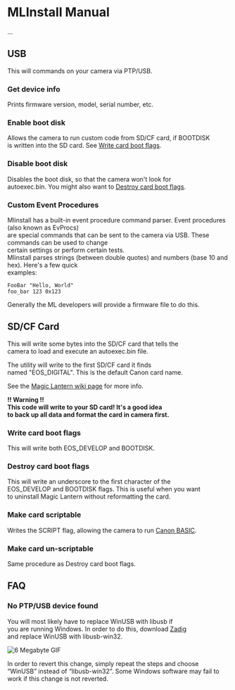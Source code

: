 # MLInstall Manual
...

## USB
This will commands on your camera via PTP/USB.

### Get device info
Prints firmware version, model, serial number, etc.

### Enable boot disk
Allows the camera to run custom code from SD/CF card, if BOOTDISK  
is written into the SD card. See [Write card boot flags](#user-content-write-card-boot-flags).  

### Disable boot disk
Disables the boot disk, so that the camera won't look for  
autoexec.bin. You might also want to [Destroy card boot flags](#user-content-destroy-card-boot-flags).  

### Custom Event Procedures
Mlinstall has a built-in event procedure command parser. Event procedures (also known as EvProcs)  
are special commands that can be sent to the camera via USB. These commands can be used to change  
certain settings or perform certain tests.  
Mlinstall parses strings (between double quotes) and numbers (base 10 and hex). Here's a few quick  
examples:
```
FooBar "Hello, World"
foo_bar 123 0x123
```

Generally the ML developers will provide a firmware file to do this.  

## SD/CF Card
This will write some bytes into the SD/CF card that tells the  
camera to load and execute an autoexec.bin file.  

The utility will write to the first SD/CF card it finds  
named "EOS_DIGITAL". This is the default Canon card name.  

See the [Magic Lantern wiki page](https://wiki.magiclantern.fm/install#installing_magic_lantern_on_other_cards) for more info.

**!! Warning !!**  
**This code will write to your SD card! It's a good idea**  
**to back up all data and format the card in camera first.**  

### Write card boot flags
This will write both EOS_DEVELOP and BOOTDISK.

### Destroy card boot flags
This will write an underscore to the first character of the  
EOS_DEVELOP and BOOTDISK flags. This is useful when you want  
to uninstall Magic Lantern without reformatting the card.  

### Make card scriptable
Writes the SCRIPT flag, allowing the camera to run [Canon BASIC](https://wiki.magiclantern.fm/glossary#canon_basic_scripting).

### Make card un-scriptable
Same procedure as Destroy card boot flags.  

## FAQ

### No PTP/USB device found
You will most likely have to replace WinUSB with libusb if  
you are running Windows. In order to do this, download [Zadig](https://zadig.akeo.ie/)  
and replace WinUSB with libusb-win32.  

![6 Megabyte GIF](https://github.com/petabyt/mlinstall/blob/master/assets/zadig.gif)

In order to revert this change, simply repeat the steps and choose “WinUSB” instead of “libusb-win32”. Some Windows software may fail to work if this change is not reverted. 
